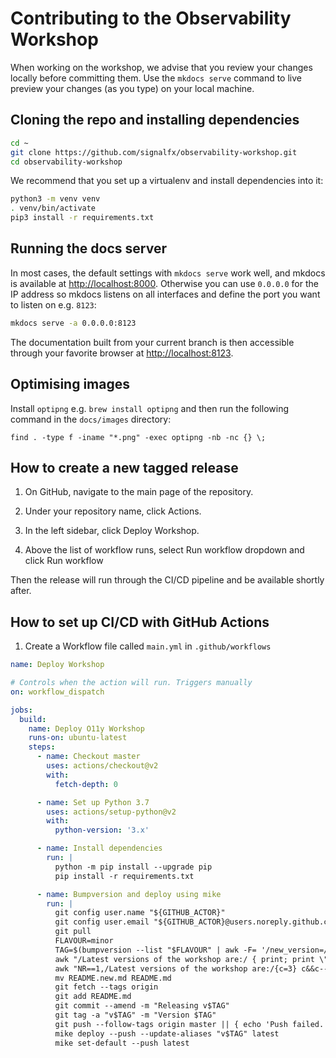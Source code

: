 # Contributing to the Observability Workshop

When working on the workshop, we advise that you review your changes locally before committing them. Use the `mkdocs serve` command to live preview your changes (as you type) on your local machine.

## Cloning the repo and installing dependencies

```bash
cd ~
git clone https://github.com/signalfx/observability-workshop.git
cd observability-workshop
```

We recommend that you set up a virtualenv and install dependencies into it:

```bash
python3 -m venv venv
. venv/bin/activate
pip3 install -r requirements.txt
```

## Running the docs server

In most cases, the default settings with `mkdocs serve` work well, and mkdocs is available at <http://localhost:8000>. Otherwise you can use `0.0.0.0` for the IP address so mkdocs listens on all interfaces and define the port you want to listen on e.g. `8123`:

```bash
mkdocs serve -a 0.0.0.0:8123
```
The documentation built from your current branch is then accessible through your favorite browser at <http://localhost:8123>.

## Optimising images

Install `optipng` e.g. `brew install optipng` and then run the following command in the `docs/images` directory:

```
find . -type f -iname "*.png" -exec optipng -nb -nc {} \;
```

## How to create a new tagged release

1. On GitHub, navigate to the main page of the repository.

2. Under your repository name, click Actions.

3. In the left sidebar, click Deploy Workshop.

4. Above the list of workflow runs, select Run workflow dropdown and click Run workflow

Then the release will run through the CI/CD pipeline and be available shortly after.

## How to set up CI/CD with GitHub Actions

1. Create a Workflow file called `main.yml` in `.github/workflows`

```yaml
name: Deploy Workshop

# Controls when the action will run. Triggers manually
on: workflow_dispatch

jobs:
  build:
    name: Deploy O11y Workshop
    runs-on: ubuntu-latest
    steps:
      - name: Checkout master
        uses: actions/checkout@v2
        with:
          fetch-depth: 0

      - name: Set up Python 3.7
        uses: actions/setup-python@v2
        with:
          python-version: '3.x'

      - name: Install dependencies
        run: |
          python -m pip install --upgrade pip
          pip install -r requirements.txt

      - name: Bumpversion and deploy using mike
        run: |
          git config user.name "${GITHUB_ACTOR}"
          git config user.email "${GITHUB_ACTOR}@users.noreply.github.com"
          git pull
          FLAVOUR=minor
          TAG=$(bumpversion --list "$FLAVOUR" | awk -F= '/new_version=/ { print $2 }')
          awk "/Latest versions of the workshop are:/ { print; print \"- [v$TAG](https://signalfx.github.io/observability-workshop/v$TAG/)\";next }1" README.md |
          awk "NR==1,/Latest versions of the workshop are:/{c=3} c&&c-- " > README.new.md
          mv README.new.md README.md
          git fetch --tags origin
          git add README.md
          git commit --amend -m "Releasing v$TAG"
          git tag -a "v$TAG" -m "Version $TAG"
          git push --follow-tags origin master || { echo 'Push failed. git pull --rebase from upstream and attempt another release.'; exit 1; }
          mike deploy --push --update-aliases "v$TAG" latest
          mike set-default --push latest
```
